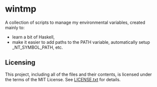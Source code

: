 # wintmp

A collection of scripts to manage my environmental variables, created mainly
to:

* learn a bit of Haskell,
* make it easier to add paths to the PATH variable, automatically setup
  _NT_SYMBOL_PATH, etc.

## Licensing

This project, including all of the files and their contents, is licensed under
the terms of the MIT License.
See [LICENSE.txt](LICENSE.txt) for details.
